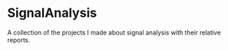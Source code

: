 # SignalAnalysis
A collection of the projects I made about signal analysis with their relative reports.

